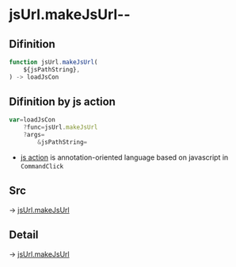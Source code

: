 # jsUrl.makeJsUrl--

## Difinition

```js.js
function jsUrl.makeJsUrl(
	${jsPathString},
) -> loadJsCon
```




## Difinition by js action

```js.js
var=loadJsCon
	?func=jsUrl.makeJsUrl
	?args=
		&jsPathString=
```

- [js action](#) is annotation-oriented language based on javascript in `CommandClick`



## Src

-> [jsUrl.makeJsUrl](https://github.com/puutaro/CommandClick/blob/master/app/src/main/java/com/puutaro/commandclick/fragment_lib/terminal_fragment/js_interface/JsUrl.kt#L23)

## Detail

-> [jsUrl.makeJsUrl](https://github.com/puutaro/CommandClick/blob/master/md/developer/js_interface/details/JsUrl/makeJsUrl.md)
